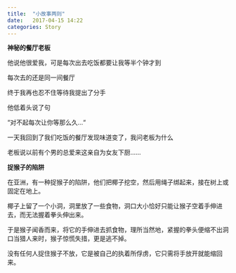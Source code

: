 ```yaml
---
title:  "小故事两则"
date:   2017-04-15 14:22
categories: Story
---
```


**神秘的餐厅老板**

他说他很爱我，可是每次出去吃饭都要让我等半个钟才到

每次去的还是同一间餐厅

终于我再也忍不住等待我提出了分手

他低着头说了句

“对不起每次让你等那么久…“

一天我回到了我们吃饭的餐厅发现味道变了，我问老板为什么

老板说以前有个男的总爱来这亲自为女友下厨……

**捉猴子的陷阱**

在亚洲，有一种捉猴子的陷阱，他们把椰子挖空，然后用绳子绑起来，接在树上或固定在地上。

椰子上留了一个小洞，洞里放了一些食物，洞口大小恰好只能让猴子空着手伸进去，而无法握着拳头伸出来。

于是猴子闻香而来，将它的手伸进去抓食物，理所当然地，紧握的拳头便缩不出洞口当猎人来时，猴子惊慌失措，更是逃不掉。

没有任何人捉住猴子不放，它是被自己的执着所俘虏，它只需将手放开就能缩回来。

